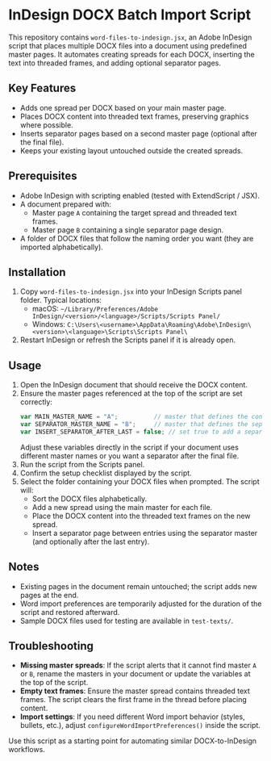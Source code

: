 # InDesign DOCX Batch Import Script

This repository contains `word-files-to-indesign.jsx`, an Adobe InDesign script that places multiple DOCX files into a document using predefined master pages. It automates creating spreads for each DOCX, inserting the text into threaded frames, and adding optional separator pages.

## Key Features
- Adds one spread per DOCX based on your main master page.
- Places DOCX content into threaded text frames, preserving graphics where possible.
- Inserts separator pages based on a second master page (optional after the final file).
- Keeps your existing layout untouched outside the created spreads.

## Prerequisites
- Adobe InDesign with scripting enabled (tested with ExtendScript / JSX).
- A document prepared with:
  - Master page `A` containing the target spread and threaded text frames.
  - Master page `B` containing a single separator page design.
- A folder of DOCX files that follow the naming order you want (they are imported alphabetically).

## Installation
1. Copy `word-files-to-indesign.jsx` into your InDesign Scripts panel folder. Typical locations:
   - macOS: `~/Library/Preferences/Adobe InDesign/<version>/<language>/Scripts/Scripts Panel/`
   - Windows: `C:\Users\<username>\AppData\Roaming\Adobe\InDesign\<version>\<language>\Scripts\Scripts Panel\`
2. Restart InDesign or refresh the Scripts panel if it is already open.

## Usage
1. Open the InDesign document that should receive the DOCX content.
2. Ensure the master pages referenced at the top of the script are set correctly:
   ```javascript
   var MAIN_MASTER_NAME = "A";          // master that defines the content spread
   var SEPARATOR_MASTER_NAME = "B";     // master that defines the separator page
   var INSERT_SEPARATOR_AFTER_LAST = false; // set true to add a separator after the final DOCX
   ```
   Adjust these variables directly in the script if your document uses different master names or you want a separator after the final file.
3. Run the script from the Scripts panel.
4. Confirm the setup checklist displayed by the script.
5. Select the folder containing your DOCX files when prompted. The script will:
   - Sort the DOCX files alphabetically.
   - Add a new spread using the main master for each file.
   - Place the DOCX content into the threaded text frames on the new spread.
   - Insert a separator page between entries using the separator master (and optionally after the last entry).

## Notes
- Existing pages in the document remain untouched; the script adds new pages at the end.
- Word import preferences are temporarily adjusted for the duration of the script and restored afterward.
- Sample DOCX files used for testing are available in `test-texts/`.

## Troubleshooting
- **Missing master spreads**: If the script alerts that it cannot find master `A` or `B`, rename the masters in your document or update the variables at the top of the script.
- **Empty text frames**: Ensure the master spread contains threaded text frames. The script clears the first frame in the thread before placing content.
- **Import settings**: If you need different Word import behavior (styles, bullets, etc.), adjust `configureWordImportPreferences()` inside the script.

Use this script as a starting point for automating similar DOCX-to-InDesign workflows.
